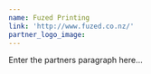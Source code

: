 ```yaml
---
name: Fuzed Printing
link: 'http://www.fuzed.co.nz/'
partner_logo_image:
---
```


Enter the partners paragraph here…